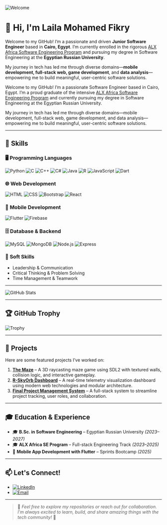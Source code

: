 ![Welcome](https://media1.giphy.com/media/hpXdHPfFI5wTABdDx9/giphy.gif?cid=6c09b95217pzr4zt7orsvle5zaj3z6ra9b13xilh57xkx5fg&ep=v1_internal_gif_by_id&rid=giphy.gif&ct=g)

# 👋 Hi, I'm Laila Mohamed Fikry

Welcome to my GitHub! I’m a passionate and driven **Junior Software Engineer** based in **Cairo, Egypt**. I’m currently enrolled in the rigorous [ALX Africa Software Engineering Program](https://www.alxafrica.com/) and pursuing my degree in Software Engineering at the **Egyptian Russian University**.

My journey in tech has led me through diverse domains—**mobile development, full-stack web, game development**, and **data analysis**—empowering me to build meaningful, user-centric software solutions.

Welcome to my GitHub! I’m a passionate Software Engineer based in Cairo, Egypt. I’m a proud graduate of the intensive [ALX Africa Software Engineering Program](https://www.alxafrica.com/) and currently pursuing my degree in Software Engineering at the Egyptian Russian University.

My journey in tech has led me through diverse domains—mobile development, full-stack web, game development, and data analysis—empowering me to build meaningful, user-centric software solutions.

---

## 🔧 Skills

### 🖥️ **Programming Languages**
![Python](https://img.shields.io/badge/Python-%233B2D9A?style=for-the-badge&logo=python&logoColor=white)
![C](https://img.shields.io/badge/C-%2300599C?style=for-the-badge&logo=c&logoColor=white)
![C++](https://img.shields.io/badge/C++-%2300599C?style=for-the-badge&logo=cplusplus&logoColor=white)
![C#](https://img.shields.io/badge/C%23-%23239120?style=for-the-badge&logo=csharp&logoColor=white)
![Java](https://img.shields.io/badge/Java-%23ED8B00?style=for-the-badge&logo=java&logoColor=white)
![R](https://img.shields.io/badge/R-%23276DC3?style=for-the-badge&logo=r&logoColor=white)
![JavaScript](https://img.shields.io/badge/JavaScript-%23F7DF1E?style=for-the-badge&logo=javascript&logoColor=black)
![Dart](https://img.shields.io/badge/Dart-%230175C2?style=for-the-badge&logo=dart&logoColor=white)

### 🌐 **Web Development**
![HTML](https://img.shields.io/badge/HTML-%23E34F26?style=for-the-badge&logo=html5&logoColor=white)
![CSS](https://img.shields.io/badge/CSS-%231572B6?style=for-the-badge&logo=css3&logoColor=white)
![Bootstrap](https://img.shields.io/badge/Bootstrap-%23563D7C?style=for-the-badge&logo=bootstrap&logoColor=white)
![React](https://img.shields.io/badge/React-%2300D4FF?style=for-the-badge&logo=react&logoColor=white)

### 📱 **Mobile Development**
![Flutter](https://img.shields.io/badge/Flutter-%2302569B?style=for-the-badge&logo=flutter&logoColor=white)
![Firebase](https://img.shields.io/badge/Firebase-%23FFCA28?style=for-the-badge&logo=firebase&logoColor=black)

### 🗄️ **Database & Backend**
![MySQL](https://img.shields.io/badge/MySQL-%2300f?style=for-the-badge&logo=mysql&logoColor=white)
![MongoDB](https://img.shields.io/badge/MongoDB-%2347A248?style=for-the-badge&logo=mongodb&logoColor=white)
![Node.js](https://img.shields.io/badge/Node.js-%23339933?style=for-the-badge&logo=node.js&logoColor=white)
![Express](https://img.shields.io/badge/Express-%23000000?style=for-the-badge&logo=express&logoColor=white)

### 🧠 **Soft Skills**
- Leadership & Communication  
- Critical Thinking & Problem Solving  
- Time Management & Teamwork  

---

![GitHub Stats](https://github-readme-stats.vercel.app/api?username=laila2005&show_icons=true&hide_border=true&theme=radical)

---

## 🏆 GitHub Trophy

![Trophy](https://github-profile-trophy.vercel.app/?username=laila2005&theme=dracula&margin-w=15&row=2&column=3)

---

## 🌟 Projects

Here are some featured projects I’ve worked on:

1. **[The Maze](https://github.com/walid-mehelba/The_Maze)** – A 3D raycasting maze game using SDL2 with textured walls, collision logic, and interactive gameplay.
2. **[R-SkyOrb Dashboard](https://github.com/laila2005/R-SkyOrb-dashboard)** – A real-time telemetry visualization dashboard using modern web technologies and modular architecture.
3. **[Final Project Management System](https://github.com/laila2005/FinalProjectManagmentSystem)** – A full-stack system to streamline project tracking, user roles, and collaboration.

---

## 🎓 Education & Experience

- 🎓 **B.Sc. in Software Engineering** – Egyptian Russian University *(2023–2027)*
- 🎓 **ALX Africa SE Program** – Full-stack Engineering Track *(2023–2025)*
- 📱 **Mobile App Development with Flutter** – Sprints Bootcamp *(2025)*

---

## 📫 Let's Connect!

- [![LinkedIn](https://img.shields.io/badge/LinkedIn-%230077B5?style=for-the-badge&logo=linkedin&logoColor=white)](https://www.linkedin.com/in/laila-mohamed23)
- [![Email](https://img.shields.io/badge/Email-%23D14836?style=for-the-badge&logo=gmail&logoColor=white)](mailto:laila.mohamed.fikry@gmail.com)

---

> 💬 *Feel free to explore my repositories or reach out for collaboration. I’m always excited to learn, build, and share amazing things with the tech community!* 🚀
